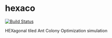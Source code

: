 hexaco
======

[![Build Status](https://travis-ci.org/BenBoZ/hexaco.svg?branch=master)](https://travis-ci.org/BenBoZ/hexaco)

HEXagonal tiled Ant Colony Optimization simulation
